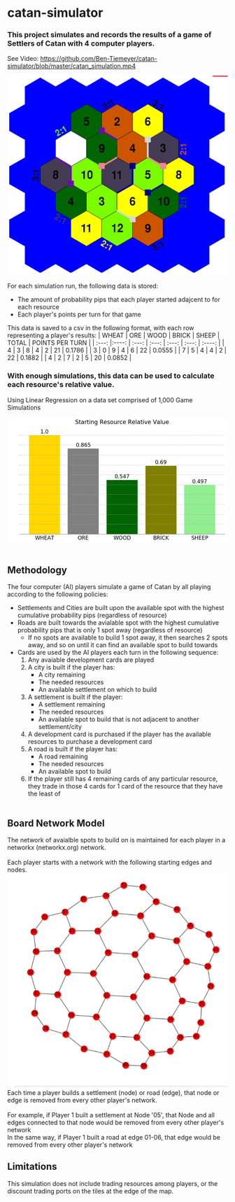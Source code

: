 # catan-simulator

### This project simulates and records the results of a game of Settlers of Catan with 4 computer players.
See Video: https://github.com/Ben-Tiemeyer/catan-simulator/blob/master/catan_simulation.mp4

![Board](https://github.com/Ben-Tiemeyer/catan-simulator/blob/master/Images/Board.PNG?raw=true)

For each simulation run, the following data is stored:
- The amount of probability pips that each player started adajcent to for each resource
- Each player's points per turn for that game
      
This data is saved to a csv in the following format, with each row representing a player's results:
| WHEAT      | ORE   | WOOD     | BRICK | SHEEP | TOTAL | POINTS PER TURN |
| :---:      |:----: |    :---: | :---: | :---: | :---: | :----:       |
| 4     | 3 | 8  | 4 | 2 | 21 | 0.1786 | 
| 3     | 0 | 9  | 4 | 6 | 22 | 0.0555 |
| 7     | 5 | 4  | 4 | 2 | 22 | 0.1882 | 
| 4     | 2 | 7  | 2 | 5 | 20 | 0.0852 |
      
      
### With enough simulations, this data can be used to calculate each resource's relative value.
Using Linear Regression on a data set comprised of 1,000 Game Simulations

![Resource Values](https://github.com/Ben-Tiemeyer/catan-simulator/blob/master/Images/Starting_Resource_Values.png?raw=true)<br/><br/>

## Methodology
The four computer (AI) players simulate a game of Catan by all playing according to the following policies:<br/>
- Settlements and Cities are built upon the available spot with the highest cumulative probability pips (regardless of resource)<br/>
- Roads are built towards the avialable spot with the highest cumulative probability pips that is only 1 spot away (regardless of resource)<br/>
    - If no spots are available to build 1 spot away, it then searches 2 spots away, and so on until it can find an available spot to build towards<br/>
- Cards are used by the AI players each turn in the following sequence:<br/>
    1) Any avaiable development cards are played<br/>
    2) A city is built if the player has: <br/>
        - A city remaining <br/>
        - The needed resources<br/>
        - An available settlement on which to build<br/>
    3) A settlement is built if the player:<br/>
        - A settlement remaining<br/>
        - The needed resources<br/>
        - An available spot to build that is not adjacent to another settlement/city<br/>
    4) A development card is purchased if the player has the available resources to purchase a development card<br/>
    5) A road is built if the player has: <br/>
        - A road remaining<br/>
        - The needed resources<br/>
        - An available spot to build<br/>
    6) If the player still has 4 remaining cards of any particular resource, they trade in those 4 cards for 1 card of the resource that they have the least of<br/><br/>

## Board Network Model
The network of avaialble spots to build on is maintained for each player in a networkx (networkx.org) network.<br/><br/>
Each player starts with a network with the following starting edges and nodes.<br/>
![BoardNetwork](https://github.com/Ben-Tiemeyer/catan-simulator/blob/master/Images/board_network.png?raw=true)
<br/>
Each time a player builds a settlement (node) or road (edge), that node or edge is removed from every other player's network.<br/><br/>
For example, if Player 1 built a settlement at Node '05', that Node and all edges connected to that node would be removed from every other player's network<br/>
In the same way, if Player 1 built a road at edge 01-06, that edge would be removed from every other player's network<br/>

## Limitations
This simulation does not include trading resources among players, or the discount trading ports on the tiles at the edge of the map.<br/>
